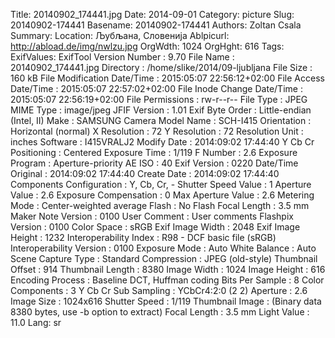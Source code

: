 Title: 20140902_174441.jpg
Date: 2014-09-01
Category: picture
Slug: 20140902-174441
Basename: 20140902-174441
Authors: Zoltan Csala
Summary:
Location: Љубљана, Словенија
Ablpicurl: http://abload.de/img/nwlzu.jpg
OrgWdth: 1024
OrgHght: 616
Tags:
ExifValues: ExifTool Version Number : 9.70
            File Name : 20140902_174441.jpg
            Directory : /home/slike/2014/09-ljubljana
            File Size : 160 kB
            File Modification Date/Time : 2015:05:07 22:56:12+02:00
            File Access Date/Time : 2015:05:07 22:57:02+02:00
            File Inode Change Date/Time : 2015:05:07 22:56:19+02:00
            File Permissions : rw-r--r--
            File Type : JPEG
            MIME Type : image/jpeg
            JFIF Version : 1.01
            Exif Byte Order : Little-endian (Intel, II)
            Make : SAMSUNG
            Camera Model Name : SCH-I415
            Orientation : Horizontal (normal)
            X Resolution : 72
            Y Resolution : 72
            Resolution Unit : inches
            Software : I415VRALJ2
            Modify Date : 2014:09:02 17:44:40
            Y Cb Cr Positioning : Centered
            Exposure Time : 1/119
            F Number : 2.6
            Exposure Program : Aperture-priority AE
            ISO : 40
            Exif Version : 0220
            Date/Time Original : 2014:09:02 17:44:40
            Create Date : 2014:09:02 17:44:40
            Components Configuration : Y, Cb, Cr, -
            Shutter Speed Value : 1
            Aperture Value : 2.6
            Exposure Compensation : 0
            Max Aperture Value : 2.6
            Metering Mode : Center-weighted average
            Flash : No Flash
            Focal Length : 3.5 mm
            Maker Note Version : 0100
            User Comment : User comments
            Flashpix Version : 0100
            Color Space : sRGB
            Exif Image Width : 2048
            Exif Image Height : 1232
            Interoperability Index : R98 - DCF basic file (sRGB)
            Interoperability Version : 0100
            Exposure Mode : Auto
            White Balance : Auto
            Scene Capture Type : Standard
            Compression : JPEG (old-style)
            Thumbnail Offset : 914
            Thumbnail Length : 8380
            Image Width : 1024
            Image Height : 616
            Encoding Process : Baseline DCT, Huffman coding
            Bits Per Sample : 8
            Color Components : 3
            Y Cb Cr Sub Sampling : YCbCr4:2:0 (2 2)
            Aperture : 2.6
            Image Size : 1024x616
            Shutter Speed : 1/119
            Thumbnail Image : (Binary data 8380 bytes, use -b option to extract)
            Focal Length : 3.5 mm
            Light Value : 11.0
Lang: sr

